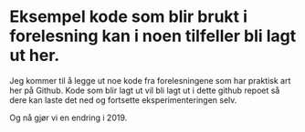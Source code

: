 # Eksempel kode som blir brukt i forelesning kan i noen tilfeller bli lagt ut her.
Jeg kommer til å legge ut noe kode fra forelesningene som har praktisk art her på Github. Kode som blir lagt ut vil bli lagt ut i dette github repoet så dere kan laste det ned og fortsette eksperimenteringen selv. 


Og nå gjør vi en endring i 2019. 
